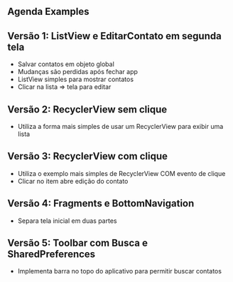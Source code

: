 Agenda Examples
---

## Versão 1: ListView e EditarContato em segunda tela

- Salvar contatos em objeto global
- Mudanças são perdidas após fechar app
- ListView simples para mostrar contatos
- Clicar na lista => tela para editar

## Versão 2: RecyclerView sem clique

- Utiliza a forma mais simples de usar um RecyclerView para exibir uma lista

## Versão 3: RecyclerView com clique

- Utiliza o exemplo mais simples de RecyclerView COM evento de clique
- Clicar no item abre edição do contato

## Versão 4: Fragments e BottomNavigation

- Separa tela inicial em duas partes

## Versão 5: Toolbar com Busca e SharedPreferences

- Implementa barra no topo do aplicativo para permitir buscar contatos